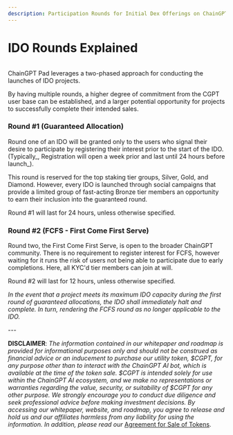 ```yaml
---
description: Participation Rounds for Initial Dex Offerings on ChainGPT
---
```


# IDO Rounds Explained

<figure><img src="../../.gitbook/assets/cgpt-pad-rounds.png" alt=""><figcaption></figcaption></figure>

ChainGPT Pad leverages a two-phased approach for conducting the launches of IDO projects.&#x20;

By having multiple rounds, a higher degree of commitment from the CGPT user base can be established, and a larger potential opportunity for projects to successfully complete their intended sales.&#x20;

### &#x20;**Round #1 (Guaranteed Allocation)**

Round one of an IDO will be granted only to the users who signal their desire to participate by registering their interest prior to the start of the IDO. (Typically_, Registration will open a week prior and last until 24 hours before launch_).

This round is reserved for the top staking tier groups, Silver, Gold, and Diamond. However, every IDO is launched through social campaigns that provide a limited group of fast-acting Bronze tier members an opportunity to earn their inclusion into the guaranteed round.

Round #1 will last for 24 hours, unless otherwise specified.

### **Round #2 (FCFS - First Come First Serve)**

Round two, the First Come First Serve, is open to the broader ChainGPT community. There is no requirement to register interest for FCFS, however waiting for it runs the risk of users not being able to participate due to early completions. Here, all KYC'd tier members can join at will.

Round #2 will last for 12 hours, unless otherwise specified.

_In the event that a project meets its maximum IDO capacity during the first round of guaranteed allocations, the IDO shall immediately halt and complete. In turn, rendering the FCFS round as no longer applicable to the IDO._



\---

**DISCLAIMER**: _The information contained in our whitepaper and roadmap is provided for informational purposes only and should not be construed as financial advice or an inducement to purchase our utility token, $CGPT, for any purpose other than to interact with the ChainGPT AI bot, which is available at the time of the token sale. $CGPT is intended solely for use within the ChainGPT AI ecosystem, and we make no representations or warranties regarding the value, security, or suitability of $CGPT for any other purpose. We strongly encourage you to conduct due diligence and seek professional advice before making investment decisions. By accessing our whitepaper, website, and roadmap, you agree to release and hold us and our affiliates harmless from any liability for using the information.  In addition, please read our_ [Agreement for Sale of Tokens](https://www.chaingpt.org/licences).
